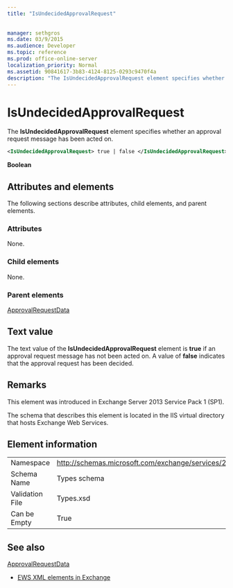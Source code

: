 ```yaml
---
title: "IsUndecidedApprovalRequest"
 
 
manager: sethgros
ms.date: 03/9/2015
ms.audience: Developer
ms.topic: reference
ms.prod: office-online-server
localization_priority: Normal
ms.assetid: 90841617-3b83-4124-8125-0293c9470f4a
description: "The IsUndecidedApprovalRequest element specifies whether an approval request message has been acted on."
---
```


# IsUndecidedApprovalRequest

The **IsUndecidedApprovalRequest** element specifies whether an approval request message has been acted on. 
  
```XML
<IsUndecidedApprovalRequest> true | false </IsUndecidedApprovalRequest>
```

 **Boolean**
## Attributes and elements

The following sections describe attributes, child elements, and parent elements.
  
### Attributes

None.
  
### Child elements

None.
  
### Parent elements

[ApprovalRequestData](approvalrequestdata.md)
  
## Text value

The text value of the **IsUndecidedApprovalRequest** element is **true** if an approval request message has not been acted on. A value of **false** indicates that the approval request has been decided. 
  
## Remarks

This element was introduced in Exchange Server 2013 Service Pack 1 (SP1).
  
The schema that describes this element is located in the IIS virtual directory that hosts Exchange Web Services.
  
## Element information

|||
|:-----|:-----|
|Namespace  <br/> |http://schemas.microsoft.com/exchange/services/2006/types  <br/> |
|Schema Name  <br/> |Types schema  <br/> |
|Validation File  <br/> |Types.xsd  <br/> |
|Can be Empty  <br/> |True  <br/> |
   
## See also



[ApprovalRequestData](approvalrequestdata.md)


- [EWS XML elements in Exchange](ews-xml-elements-in-exchange.md)

